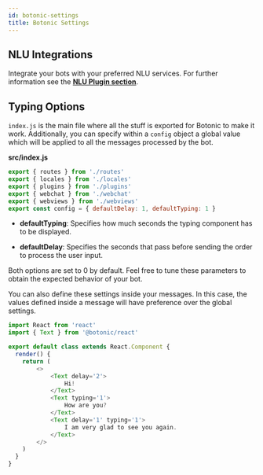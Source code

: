 ```yaml
---
id: botonic-settings
title: Botonic Settings
---
```



## NLU Integrations
Integrate your bots with your preferred NLU services. For further information see the **[NLU Plugin section](/plugins/plugin-nlu)**.

## Typing Options

`index.js` is the main file where all the stuff is exported for Botonic to make it work. 
Additionally, you can specify within a `config` object a global value which will be applied to all the messages processed by the bot.

**src/index.js**
```javascript
export { routes } from './routes'
export { locales } from './locales'
export { plugins } from './plugins'
export { webchat } from './webchat'
export { webviews } from './webviews'
export const config = { defaultDelay: 1, defaultTyping: 1 }
```

* **defaultTyping**: Specifies how much seconds the typing component has to be displayed.
- **defaultDelay**: Specifies the seconds that pass before sending the order to process the user input.

Both options are set to 0 by default. Feel free to tune these parameters to obtain the expected behavior of your bot.

You can also define these settings inside your messages. In this case, the values defined inside a message will have preference over the global settings.

```javascript
import React from 'react'
import { Text } from '@botonic/react'

export default class extends React.Component {
  render() {
    return (
        <>
            <Text delay='2'>
                Hi!
            </Text>
            <Text typing='1'>
                How are you?
            </Text>
            <Text delay='1' typing='1'>
                I am very glad to see you again.
            </Text>
        </>
    )
  }
}
```
